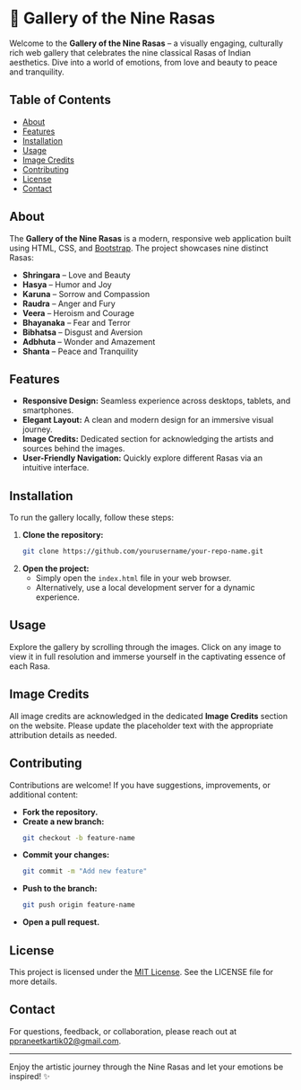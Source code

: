 # 🎨 Gallery of the Nine Rasas

Welcome to the **Gallery of the Nine Rasas** – a visually engaging, culturally rich web gallery that celebrates the nine classical Rasas of Indian aesthetics. Dive into a world of emotions, from love and beauty to peace and tranquility.

## Table of Contents

- [About](#about)
- [Features](#features)
- [Installation](#installation)
- [Usage](#usage)
- [Image Credits](#image-credits)
- [Contributing](#contributing)
- [License](#license)
- [Contact](#contact)

## About

The **Gallery of the Nine Rasas** is a modern, responsive web application built using HTML, CSS, and [Bootstrap](https://getbootstrap.com/). The project showcases nine distinct Rasas:

- **Shringara** – Love and Beauty
- **Hasya** – Humor and Joy
- **Karuna** – Sorrow and Compassion
- **Raudra** – Anger and Fury
- **Veera** – Heroism and Courage
- **Bhayanaka** – Fear and Terror
- **Bibhatsa** – Disgust and Aversion
- **Adbhuta** – Wonder and Amazement
- **Shanta** – Peace and Tranquility

## Features

- **Responsive Design:** Seamless experience across desktops, tablets, and smartphones.
- **Elegant Layout:** A clean and modern design for an immersive visual journey.
- **Image Credits:** Dedicated section for acknowledging the artists and sources behind the images.
- **User-Friendly Navigation:** Quickly explore different Rasas via an intuitive interface.

## Installation

To run the gallery locally, follow these steps:

1. **Clone the repository:**
   ```bash
   git clone https://github.com/yourusername/your-repo-name.git
   ```
2. **Open the project:**
   - Simply open the `index.html` file in your web browser.
   - Alternatively, use a local development server for a dynamic experience.

## Usage

Explore the gallery by scrolling through the images. Click on any image to view it in full resolution and immerse yourself in the captivating essence of each Rasa.

## Image Credits

All image credits are acknowledged in the dedicated **Image Credits** section on the website. Please update the placeholder text with the appropriate attribution details as needed.

## Contributing

Contributions are welcome! If you have suggestions, improvements, or additional content:

- **Fork the repository.**
- **Create a new branch:**
  ```bash
  git checkout -b feature-name
  ```
- **Commit your changes:**
  ```bash
  git commit -m "Add new feature"
  ```
- **Push to the branch:**
  ```bash
  git push origin feature-name
  ```
- **Open a pull request.**

## License

This project is licensed under the [MIT License](LICENSE). See the LICENSE file for more details.

## Contact

For questions, feedback, or collaboration, please reach out at [ppraneetkartik02@gmail.com](mailto:ppraneetkartik02@gmail.com).

---

Enjoy the artistic journey through the Nine Rasas and let your emotions be inspired! ✨

